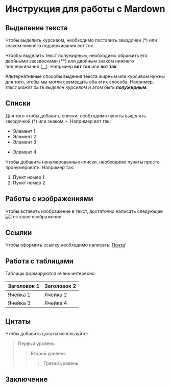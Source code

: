 # Инструкция для работы с Mardown


## Выделение текста
Чтобы выделить курсивом, необходимо поставить звездочки (*) или знаком нижнего подчеркивания _вот так_.

Чтообы выделить текст полужирным, необходимо обрамить его двойными звездосками (**) или двойным знаком нижнего подчеркивания (__).
Напрмиер **вот так** или __вот так__

Альтернативные способы выдения текста жирным или курсивом нужны для того, чтобы мы могли совмещать оба этих способа. Например, _текст может быть выделен курсивом и этом быть **полужирным**_.
## Списки
Для того чтобы добавить списки, необходимо пункты выделить звездочкой (*) или знаком +.
Например вот так:
* Элемент 1
* Элемент 2
* Элемент 3
+ Элемент 4

Чтобы добавить ненумерованные списки, необходимо пункты просто пронумеровать.
Например так:
1. Пункт номер 1
2. Пункт номер 2

## Работы с изображениями

Чтобы вставить изображение в текст, достаточно написать следующее![Тестовое изображение](123.png)
## Ссылки

Чтобы оформить ссылку необходимо написать:
[Почта](https://mail.ru)'

## Работа с таблицами

Таблицы формируются очень интересно:

| Заголовок 1 | Заголовок 2 |
| ----------- | ----------- |
| Ячейка 1    | Ячейка 2   |
| Ячейка 3    | Ячейка 4   |

## Цитаты

Чтобы добавить цытаты используйте:
>Первый уровень
>>Второй уровень
>>>Третий уровень

## Заключение
